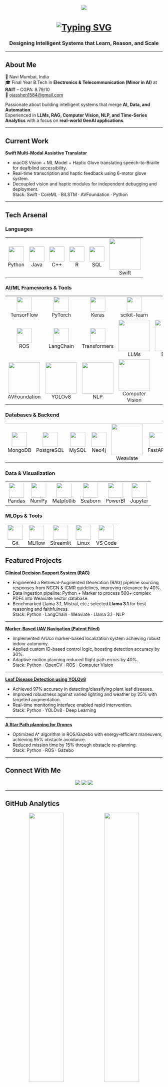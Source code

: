<!-- ========================================================= -->
<!--         Ojas Vinay Shenwai | AI Engineer Portfolio       -->
<!-- ========================================================= -->

<!-- Header Banner -->
<p align="center">
  <img src="https://capsule-render.vercel.app/api?type=rect&color=0:00C6FF,100:0A0A0A&height=80&text=Ojas%20Vinay%20Shenwai&fontAlign=50&fontAlignY=50&fontSize=30&fontColor=ffffff&animation=fadeIn" />
</p>

<h1 align="center">
  <a href="https://github.com/Ojas1584" target="_blank">
    <img src="https://readme-typing-svg.herokuapp.com?font=Fira+Code&size=28&pause=1000&color=00C6FF&center=true&vCenter=true&width=850&lines=AI+Engineer+|+Data+Scientist+|+GenAI+Practitioner" alt="Typing SVG" />
  </a>
</h1>


<h3 align="center">Designing Intelligent Systems that Learn, Reason, and Scale</h3>

---

## About Me

📍 Navi Mumbai, India  
🎓 Final Year B.Tech in **Electronics & Telecommunication (Minor in AI)** at **RAIT** – CGPA: 8.79/10  
📧 [ojasshen1584@gmail.com](mailto:ojasshen1584@gmail.com)  

Passionate about building intelligent systems that merge **AI, Data, and Automation**.  
Experienced in **LLMs, RAG, Computer Vision, NLP, and Time-Series Analytics** with a focus on **real-world GenAI applications**.

---

## Current Work

**Swift Multi-Modal Assistive Translator**  
- macOS Vision + ML Model + Haptic Glove translating speech-to-Braille for deafblind accessibility.  
- Real-time transcription and haptic feedback using 6-motor glove system.  
- Decoupled vision and haptic modules for independent debugging and deployment.  
Stack: Swift · CoreML · BiLSTM · AVFoundation · Python
---

## Tech Arsenal

### Languages
<table align="center"> <tr> <td align="center"><img src="https://skillicons.dev/icons?i=python" width="48"/><br>Python</td> <td align="center"><img src="https://skillicons.dev/icons?i=java" width="48"/><br>Java</td> <td align="center"><img src="https://skillicons.dev/icons?i=cpp" width="48"/><br>C++</td> <td align="center"><img src="https://skillicons.dev/icons?i=r" width="48"/><br>R</td> <td align="center"><img src="https://skillicons.dev/icons?i=sql" width="48"/><br>SQL</td> <td align="center"><img src="https://img.shields.io/badge/Swift-0A0A0A?style=for-the-badge&logo=swift&logoColor=00C6FF" width="100"/><br>Swift</td> </tr> </table>

### AI/ML Frameworks & Tools
<table align="center"> <tr> <td align="center"><img src="https://skillicons.dev/icons?i=tensorflow" width="48"/><br>TensorFlow</td> <td align="center"><img src="https://skillicons.dev/icons?i=pytorch" width="48"/><br>PyTorch</td> <td align="center"><img src="https://skillicons.dev/icons?i=keras" width="48"/><br>Keras</td> <td align="center"><img src="https://skillicons.dev/icons?i=scikitlearn" width="48"/><br>scikit-learn</td> <td align="center"><img src="https://skillicons.dev/icons?i=spacy" width="48"/><br>SpaCy</td> <td align="center"><img src="https://skillicons.dev/icons?i=opencv" width="48"/><br>OpenCV</td> </tr> <tr> <td align="center"><img src="https://skillicons.dev/icons?i=ros" width="48"/><br>ROS</td> <td align="center"><img src="https://skillicons.dev/icons?i=langchain" width="48"/><br>LangChain</td> <td align="center"><img src="https://skillicons.dev/icons?i=transformers" width="48"/><br>Transformers</td> <td align="center"><img src="https://img.shields.io/badge/LLMs-0A0A0A?style=for-the-badge&logoColor=00C6FF" width="100"/><br>LLMs</td> <td align="center"><img src="https://img.shields.io/badge/BiLSTM-0A0A0A?style=for-the-badge&logoColor=00C6FF" width="100"/><br>BiLSTM</td> <td align="center"><img src="https://img.shields.io/badge/CoreML-0A0A0A?style=for-the-badge&logo=apple&logoColor=00C6FF" width="100"/><br>CoreML</td> </tr> <tr> <td align="center"><img src="https://img.shields.io/badge/AVFoundation-0A0A0A?style=for-the-badge&logo=apple&logoColor=00C6FF" width="100"/><br>AVFoundation</td> <td align="center"><img src="https://img.shields.io/badge/YOLOv8-0A0A0A?style=for-the-badge&logoColor=00C6FF" width="100"/><br>YOLOv8</td> <td align="center"><img src="https://img.shields.io/badge/NLP-0A0A0A?style=for-the-badge&logoColor=00C6FF" width="100"/><br>NLP</td> <td align="center"><img src="https://img.shields.io/badge/ComputerVision-0A0A0A?style=for-the-badge&logoColor=00C6FF" width="100"/><br>Computer Vision</td> </tr> </table>

### Databases & Backend
<table align="center"> <tr> <td align="center"><img src="https://skillicons.dev/icons?i=mongodb" width="48"/><br>MongoDB</td> <td align="center"><img src="https://skillicons.dev/icons?i=postgres" width="48"/><br>PostgreSQL</td> <td align="center"><img src="https://skillicons.dev/icons?i=mysql" width="48"/><br>MySQL</td> <td align="center"><img src="https://skillicons.dev/icons?i=neo4j" width="48"/><br>Neo4j</td> <td align="center"><img src="https://img.shields.io/badge/Weaviate-0A0A0A?style=for-the-badge&logoColor=00C6FF" width="100"/><br>Weaviate</td> <td align="center"><img src="https://skillicons.dev/icons?i=fastapi" width="48"/><br>FastAPI</td> <td align="center"><img src="https://skillicons.dev/icons?i=docker" width="48"/><br>Docker</td> </tr> </table>

### Data & Visualization
<table align="center"> <tr> <td align="center"><img src="https://skillicons.dev/icons?i=pandas" width="48"/><br>Pandas</td> <td align="center"><img src="https://skillicons.dev/icons?i=numpy" width="48"/><br>NumPy</td> <td align="center"><img src="https://skillicons.dev/icons?i=matplotlib" width="48"/><br>Matplotlib</td> <td align="center"><img src="https://skillicons.dev/icons?i=seaborn" width="48"/><br>Seaborn</td> <td align="center"><img src="https://skillicons.dev/icons?i=powerbi" width="48"/><br>PowerBI</td> <td align="center"><img src="https://skillicons.dev/icons?i=jupyter" width="48"/><br>Jupyter</td> </tr> </table>

### MLOps & Tools
<table align="center"> <tr> <td align="center"><img src="https://skillicons.dev/icons?i=git" width="48"/><br>Git</td> <td align="center"><img src="https://skillicons.dev/icons?i=mlflow" width="48"/><br>MLflow</td> <td align="center"><img src="https://skillicons.dev/icons?i=streamlit" width="48"/><br>Streamlit</td> <td align="center"><img src="https://skillicons.dev/icons?i=linux" width="48"/><br>Linux</td> <td align="center"><img src="https://skillicons.dev/icons?i=vscode" width="48"/><br>VS Code</td> </tr> </table>


## Featured Projects

**<a href="https://github.com/Ojas1584/Clinical_Decision_Support_RAG">Clinical Decision Support System (RAG)</a>**  
- Engineered a Retrieval-Augmented Generation (RAG) pipeline sourcing responses from NCCN & ICMR guidelines, improving relevance by 40%.  
- Data ingestion pipeline: Python + Marker to process 500+ complex PDFs into Weaviate vector database.  
- Benchmarked Llama 3.1, Mistral, etc.; selected **Llama 3.1** for best reasoning and faithfulness.  
Stack: Python · LangChain · Weaviate · Llama 3.1 · NLP

---

**<a href="https://github.com/Ojas1584/ArucoMarkerDetectionDrone">Marker-Based UAV Navigation (Patent Filed)</a>**  
- Implemented ArUco marker-based localization system achieving robust indoor autonomy.  
- Applied custom ID-based control logic, boosting detection accuracy by 30%.  
- Adaptive motion planning reduced flight path errors by 40%.  
Stack: Python · OpenCV · ROS · Computer Vision

---

**<a href="https://github.com/Ojas1584/Leaf-Disease-Detection-YOLOv8-">Leaf Disease Detection using YOLOv8</a>**  
- Achieved 97% accuracy in detecting/classifying plant leaf diseases.  
- Improved robustness against varied lighting and weather by 25% with targeted augmentation.  
- Real-time monitoring interface enabled rapid intervention.  
Stack: Python · YOLOv8 · Deep Learning

---

**<a href="https://github.com/Ojas1584/A_star_PathPlanningAlgorithm_Drone">A Star Path planning for Drones</a>**
- Optimized A* algorithm in ROS/Gazebo with energy-efficient maneuvers, achieving 95% obstacle avoidance.  
- Reduced mission time by 15% through obstacle re-planning.  
Stack: Python · ROS · Gazebo

---



## Connect With Me

<p align="center">
  <a href="mailto:ojasshen1584@gmail.com"><img src="https://img.shields.io/badge/Gmail-0A0A0A?style=for-the-badge&logo=gmail&logoColor=white"/></a>
  <a href="https://www.linkedin.com/in/ojas-s-5322a1297/"><img src="https://img.shields.io/badge/LinkedIn-0A0A0A?style=for-the-badge&logo=linkedin&logoColor=00C6FF"/></a>
  <a href="https://github.com/Ojas1584"><img src="https://img.shields.io/badge/GitHub-0A0A0A?style=for-the-badge&logo=github&logoColor=white"/></a>
</p>

---

## GitHub Analytics

<p align="center">
  <img src="https://github-readme-stats.vercel.app/api?username=Ojas1584&show_icons=true&theme=radical" width="47%" />
  <img src="https://github-readme-streak-stats.herokuapp.com/?user=Ojas1584&theme=radical" width="47%" />
</p>

---

## Fun Fact

<blockquote align="center">
  <h3>“Turning complex data into meaningful intelligence that powers human-like systems.”</h3>
</blockquote>

---

<p align="center">
  <img src="https://capsule-render.vercel.app/api?type=waving&color=0:00C6FF,100:0A0A0A&height=100&section=footer&reversal=true&animation=twinkling"/>
</p>

<p align="center">
  <img src="https://komarev.com/ghpvc/?username=Ojas1584&label=Profile%20Views&color=00C6FF&style=flat" alt="Profile views" />
  <br>
  <i>Last Updated: October 2025</i>
</p>

